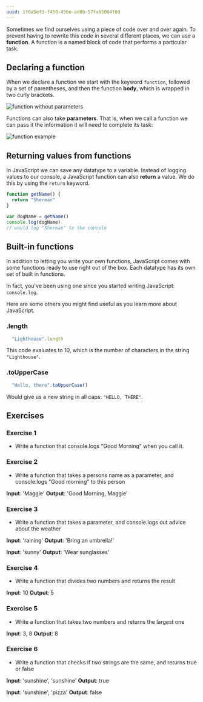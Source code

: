 ```yaml
---
uuid: 1f0a5ef3-f450-456e-ad0b-57fa65084f0d
---
```


Sometimes we find ourselves using a piece of code over and over again. To prevent having to rewrite this code in several different places, we can use a **function**. A function is a named block of code that performs a particular task.

## Declaring a function

When we declare a function we start with the keyword `function`, followed by a set of parentheses, and then the function **body**, which is wrapped in two curly brackets.

![function without parameters](https://cl.ly/28122V3k3l20/Image%202017-10-23%20at%208.51.06%20PM.png)

Functions can also take **parameters**. That is, when we call a function we can pass it the information it will need to complete its task:

![function example](https://cl.ly/0L2y1R3c0d3X/Image%202017-10-23%20at%208.43.56%20PM.png)


## Returning values from functions

In JavaScript we can save any datatype to a variable. Instead of logging values to our console, a JavaScript function can also **return** a value. We do this by using the `return` keyword.

```javascript
function getName() {
  return "Sherman"
}

var dogName = getName()
console.log(dogName)
// would log "Sherman" to the console
```

## Built-in functions

In addition to letting you write your own functions, JavaScript comes with some functions ready to use right out of the box. Each datatype has its own set of built in functions.

In fact, you've been using one since you started writing JavaScript: `console.log`.

Here are some others you might find useful as you learn more about JavaScript.

### .length

```javascript
  "Lighthouse".length
```
This code evaluates to 10, which is the number of characters in the string `"Lighthouse"`.

### .toUpperCase

```javascript
  "Hello, there".toUpperCase()  
```

Would give us a new string in all caps: `"HELLO, THERE"`.

## Exercises

### Exercise 1
- Write a function that console.logs "Good Morning" when you call it.

### Exercise 2
- Write a function that takes a persons name as a parameter, and console.logs "Good morning" to this person

**Input**: 'Maggie'
**Output**: 'Good Morning, Maggie'

### Exercise 3
- Write a function that takes a parameter, and console.logs out advice about the weather

**Input**: 'raining'
**Output**: 'Bring an umbrella!'

**Input**: 'sunny'
**Output**: 'Wear sunglasses'

### Exercise 4
- Write a function that divides two numbers and returns the result

**Input**: 10
**Output**: 5


### Exercise 5
- Write a function that takes two numbers and returns the largest one

**Input**: 3, 8
**Output**: 8

### Exercise  6
- Write a function that checks if two strings are the same, and returns true or false

**Input**: 'sunshine', 'sunshine'
**Output**: true

**Input**: 'sunshine', 'pizza'
**Output**: false
